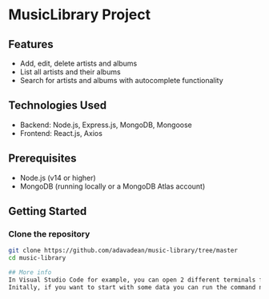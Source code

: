 # MusicLibrary Project

## Features

- Add, edit, delete artists and albums
- List all artists and their albums
- Search for artists and albums with autocomplete functionality

## Technologies Used

- Backend: Node.js, Express.js, MongoDB, Mongoose
- Frontend: React.js, Axios

## Prerequisites

- Node.js (v14 or higher)
- MongoDB (running locally or a MongoDB Atlas account)

## Getting Started

### Clone the repository

```bash
git clone https://github.com/adavadean/music-library/tree/master
cd music-library

## More info
In Visual Studio Code for example, you can open 2 different terminals for backend and frontend and run cd Backend and cd Frontend and run the npm start command for each.
Initally, if you want to start with some data you can run the command node import_data.js in the Backend terminal that will import the data from the data.json file

